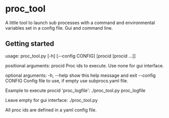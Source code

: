 # proc_tool

A little tool to launch sub processes with a command and environmental variables set in a config file.  Gui and command line.

## Getting started

usage: proc_tool.py [-h] [--config CONFIG] [procid [procid ...]]

positional arguments:
  procid           Proc ids to execute. Use none for gui interface.

optional arguments:
  -h, --help       show this help message and exit
  --config CONFIG  Config file to use, if empty use subprocs.yaml file.


Example to execute procid 'proc_logfile': 
    ./proc_tool.py proc_logfile

Leave empty for gui interface:
    ./proc_tool.py


All proc ids are defined in a yaml config file.

